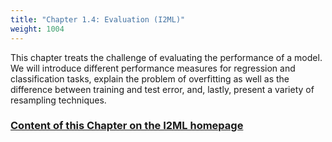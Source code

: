 ```yaml
---
title: "Chapter 1.4: Evaluation (I2ML)"
weight: 1004
---
```

This chapter treats the challenge of evaluating the performance of a model. We will introduce different performance measures for regression and classification tasks, explain the problem of overfitting as well as the difference between training and test error, and, lastly, present a variety of resampling techniques.

<!--more-->

### [Content of this Chapter on the I2ML homepage](https://slds-lmu.github.io/i2ml/chapters/04_evaluation/)
